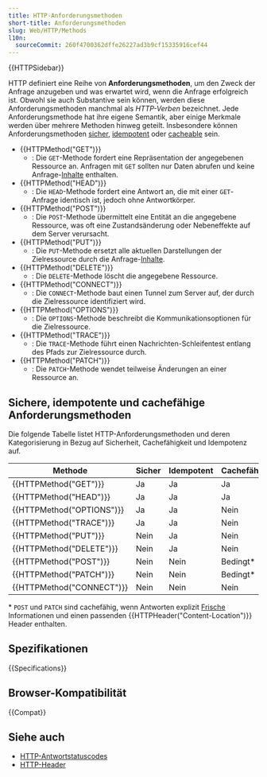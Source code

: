 ```yaml
---
title: HTTP-Anforderungsmethoden
short-title: Anforderungsmethoden
slug: Web/HTTP/Methods
l10n:
  sourceCommit: 260f4700362dffe26227ad3b9cf15335916cef44
---
```


{{HTTPSidebar}}

HTTP definiert eine Reihe von **Anforderungsmethoden**, um den Zweck der Anfrage anzugeben und was erwartet wird, wenn die Anfrage erfolgreich ist. Obwohl sie auch Substantive sein können, werden diese Anforderungsmethoden manchmal als _HTTP-Verben_ bezeichnet. Jede Anforderungsmethode hat ihre eigene Semantik, aber einige Merkmale werden über mehrere Methoden hinweg geteilt. Insbesondere können Anforderungsmethoden [sicher](/de/docs/Glossary/Safe/HTTP), [idempotent](/de/docs/Glossary/idempotent) oder [cacheable](/de/docs/Glossary/cacheable) sein.

- {{HTTPMethod("GET")}}
  - : Die `GET`-Methode fordert eine Repräsentation der angegebenen Ressource an. Anfragen mit `GET` sollten nur Daten abrufen und keine Anfrage-[Inhalte](/de/docs/Glossary/HTTP_Content) enthalten.
- {{HTTPMethod("HEAD")}}
  - : Die `HEAD`-Methode fordert eine Antwort an, die mit einer `GET`-Anfrage identisch ist, jedoch ohne Antwortkörper.
- {{HTTPMethod("POST")}}
  - : Die `POST`-Methode übermittelt eine Entität an die angegebene Ressource, was oft eine Zustandsänderung oder Nebeneffekte auf dem Server verursacht.
- {{HTTPMethod("PUT")}}
  - : Die `PUT`-Methode ersetzt alle aktuellen Darstellungen der Zielressource durch die Anfrage-[Inhalte](/de/docs/Glossary/HTTP_Content).
- {{HTTPMethod("DELETE")}}
  - : Die `DELETE`-Methode löscht die angegebene Ressource.
- {{HTTPMethod("CONNECT")}}
  - : Die `CONNECT`-Methode baut einen Tunnel zum Server auf, der durch die Zielressource identifiziert wird.
- {{HTTPMethod("OPTIONS")}}
  - : Die `OPTIONS`-Methode beschreibt die Kommunikationsoptionen für die Zielressource.
- {{HTTPMethod("TRACE")}}
  - : Die `TRACE`-Methode führt einen Nachrichten-Schleifentest entlang des Pfads zur Zielressource durch.
- {{HTTPMethod("PATCH")}}
  - : Die `PATCH`-Methode wendet teilweise Änderungen an einer Ressource an.

## Sichere, idempotente und cachefähige Anforderungsmethoden

Die folgende Tabelle listet HTTP-Anforderungsmethoden und deren Kategorisierung in Bezug auf Sicherheit, Cachefähigkeit und Idempotenz auf.

| Methode                   | Sicher | Idempotent | Cachefähig |
| ------------------------- | ------ | ---------- | ---------- |
| {{HTTPMethod("GET")}}     | Ja     | Ja         | Ja         |
| {{HTTPMethod("HEAD")}}    | Ja     | Ja         | Ja         |
| {{HTTPMethod("OPTIONS")}} | Ja     | Ja         | Nein       |
| {{HTTPMethod("TRACE")}}   | Ja     | Ja         | Nein       |
| {{HTTPMethod("PUT")}}     | Nein   | Ja         | Nein       |
| {{HTTPMethod("DELETE")}}  | Nein   | Ja         | Nein       |
| {{HTTPMethod("POST")}}    | Nein   | Nein       | Bedingt\*  |
| {{HTTPMethod("PATCH")}}   | Nein   | Nein       | Bedingt\*  |
| {{HTTPMethod("CONNECT")}} | Nein   | Nein       | Nein       |

\* `POST` und `PATCH` sind cachefähig, wenn Antworten explizit [Frische](/de/docs/Web/HTTP/Caching) Informationen und einen passenden {{HTTPHeader("Content-Location")}} Header enthalten.

## Spezifikationen

{{Specifications}}

## Browser-Kompatibilität

{{Compat}}

## Siehe auch

- [HTTP-Antwortstatuscodes](/de/docs/Web/HTTP/Status)
- [HTTP-Header](/de/docs/Web/HTTP/Headers)

